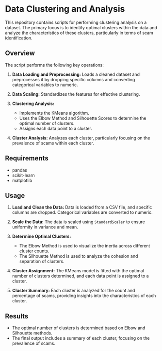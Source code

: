 # Data Clustering and Analysis

This repository contains scripts for performing clustering analysis on a dataset. The primary focus is to identify optimal clusters within the data and analyze the characteristics of these clusters, particularly in terms of scam identification.

## Overview

The script performs the following key operations:

1. **Data Loading and Preprocessing:** Loads a cleaned dataset and preprocesses it by dropping specific columns and converting categorical variables to numeric.

2. **Data Scaling:** Standardizes the features for effective clustering.

3. **Clustering Analysis:** 
    - Implements the KMeans algorithm.
    - Uses the Elbow Method and Silhouette Scores to determine the optimal number of clusters.
    - Assigns each data point to a cluster.

4. **Cluster Analysis:** Analyzes each cluster, particularly focusing on the prevalence of scams within each cluster.

## Requirements

- pandas
- scikit-learn
- matplotlib

## Usage

1. **Load and Clean the Data:** Data is loaded from a CSV file, and specific columns are dropped. Categorical variables are converted to numeric.

2. **Scale the Data:** The data is scaled using `StandardScaler` to ensure uniformity in variance and mean.

3. **Determine Optimal Clusters:**
    - The Elbow Method is used to visualize the inertia across different cluster counts.
    - The Silhouette Method is used to analyze the cohesion and separation of clusters.

4. **Cluster Assignment:** The KMeans model is fitted with the optimal number of clusters determined, and each data point is assigned to a cluster.

5. **Cluster Summary:** Each cluster is analyzed for the count and percentage of scams, providing insights into the characteristics of each cluster.

## Results

- The optimal number of clusters is determined based on Elbow and Silhouette methods.
- The final output includes a summary of each cluster, focusing on the prevalence of scams.
